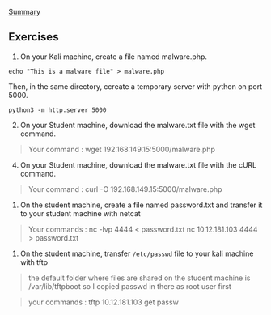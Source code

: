 [Summary](./README.md)

## Exercises

1. On your Kali machine, create a file named malware.php.

````  
echo "This is a malware file" > malware.php 
````
Then, in the same directory, ccreate a temporary server with python on port 5000.
````
python3 -m http.server 5000
````
2. On your Student machine, download the malware.txt file with the wget command.

> Your command : wget 192.168.149.15:5000/malware.php

4. On your Student machine, download the malware.txt file with the cURL command.

> Your command : curl -O 192.168.149.15:5000/malware.php

1. On the student machine, create a file named password.txt and transfer it to your student machine with netcat

> Your commands : nc -lvp 4444 < password.txt
> nc 10.12.181.103 4444 > password.txt

1. On the student machine, transfer ``/etc/passwd`` file to your kali machine with tftp

> the default folder where files are shared on the student machine is /var/lib/tftpboot so I copied passwd in there as root user first

> your commands : tftp 10.12.181.103
> get passw